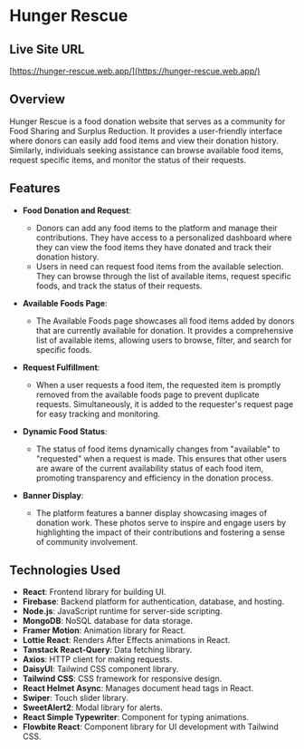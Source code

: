 # Hunger Rescue

## Live Site URL

[https://hunger-rescue.web.app/](https://hunger-rescue.web.app/)

## Overview

Hunger Rescue is a food donation website that serves as a community for Food Sharing and Surplus Reduction. It provides a user-friendly interface where donors can easily add food items and view their donation history. Similarly, individuals seeking assistance can browse available food items, request specific items, and monitor the status of their requests.

## Features

- **Food Donation and Request**:

  - Donors can add any food items to the platform and manage their contributions. They have access to a personalized dashboard where they can view the food items they have donated and track their donation history.
  - Users in need can request food items from the available selection. They can browse through the list of available items, request specific foods, and track the status of their requests.

- **Available Foods Page**:

  - The Available Foods page showcases all food items added by donors that are currently available for donation. It provides a comprehensive list of available items, allowing users to browse, filter, and search for specific foods.

- **Request Fulfillment**:

  - When a user requests a food item, the requested item is promptly removed from the available foods page to prevent duplicate requests. Simultaneously, it is added to the requester's request page for easy tracking and monitoring.

- **Dynamic Food Status**:

  - The status of food items dynamically changes from "available" to "requested" when a request is made. This ensures that other users are aware of the current availability status of each food item, promoting transparency and efficiency in the donation process.

- **Banner Display**:
  - The platform features a banner display showcasing images of donation work. These photos serve to inspire and engage users by highlighting the impact of their contributions and fostering a sense of community involvement.

## Technologies Used

- **React**: Frontend library for building UI.
- **Firebase**: Backend platform for authentication, database, and hosting.
- **Node.js**: JavaScript runtime for server-side scripting.
- **MongoDB**: NoSQL database for data storage.
- **Framer Motion**: Animation library for React.
- **Lottie React**: Renders After Effects animations in React.
- **Tanstack React-Query**: Data fetching library.
- **Axios**: HTTP client for making requests.
- **DaisyUI**: Tailwind CSS component library.
- **Tailwind CSS**: CSS framework for responsive design.
- **React Helmet Async**: Manages document head tags in React.
- **Swiper**: Touch slider library.
- **SweetAlert2**: Modal library for alerts.
- **React Simple Typewriter**: Component for typing animations.
- **Flowbite React**: Component library for UI development with Tailwind CSS.
